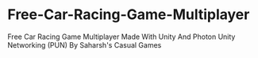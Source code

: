 # Free-Car-Racing-Game-Multiplayer
Free Car Racing Game Multiplayer Made With Unity And Photon Unity Networking (PUN) By Saharsh's Casual Games
